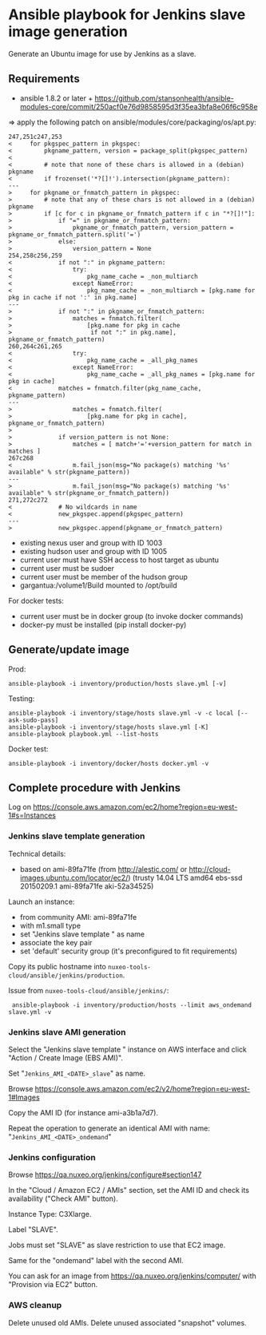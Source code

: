# Ansible playbook for Jenkins slave image generation

Generate an Ubuntu image for use by Jenkins as a slave.

## Requirements

 - ansible 1.8.2 or later + https://github.com/stansonhealth/ansible-modules-core/commit/250acf0e76d9858595d3f35ea3bfa8e06f6c958e

=> apply the following patch on ansible/modules/core/packaging/os/apt.py:

    247,251c247,253
    <     for pkgspec_pattern in pkgspec:
    <         pkgname_pattern, version = package_split(pkgspec_pattern)
    <
    <         # note that none of these chars is allowed in a (debian) pkgname
    <         if frozenset('*?[]!').intersection(pkgname_pattern):
    ---
    >     for pkgname_or_fnmatch_pattern in pkgspec:
    >         # note that any of these chars is not allowed in a (debian) pkgname
    >         if [c for c in pkgname_or_fnmatch_pattern if c in "*?[]!"]:
    >             if "=" in pkgname_or_fnmatch_pattern:
    >                 pkgname_or_fnmatch_pattern, version_pattern = pkgname_or_fnmatch_pattern.split('=')
    >             else:
    >                 version_pattern = None
    254,258c256,259
    <             if not ":" in pkgname_pattern:
    <                 try:
    <                     pkg_name_cache = _non_multiarch
    <                 except NameError:
    <                     pkg_name_cache = _non_multiarch = [pkg.name for pkg in cache if not ':' in pkg.name]
    ---
    >             if not ":" in pkgname_or_fnmatch_pattern:
    >                 matches = fnmatch.filter(
    >                     [pkg.name for pkg in cache
    >                      if not ":" in pkg.name], pkgname_or_fnmatch_pattern)
    260,264c261,265
    <                 try:
    <                     pkg_name_cache = _all_pkg_names
    <                 except NameError:
    <                     pkg_name_cache = _all_pkg_names = [pkg.name for pkg in cache]
    <             matches = fnmatch.filter(pkg_name_cache, pkgname_pattern)
    ---
    >                 matches = fnmatch.filter(
    >                     [pkg.name for pkg in cache], pkgname_or_fnmatch_pattern)
    >
    >             if version_pattern is not None:
    >                 matches = [ match+'='+version_pattern for match in matches ]
    267c268
    <                 m.fail_json(msg="No package(s) matching '%s' available" % str(pkgname_pattern))
    ---
    >                 m.fail_json(msg="No package(s) matching '%s' available" % str(pkgname_or_fnmatch_pattern))
    271,272c272
    <             # No wildcards in name
    <             new_pkgspec.append(pkgspec_pattern)
    ---
    >             new_pkgspec.append(pkgname_or_fnmatch_pattern)

 - existing nexus user and group with ID 1003
 - existing hudson user and group with ID 1005
 - current user must have SSH access to host target as ubuntu
 - current user must be sudoer
 - current user must be member of the hudson group
 - gargantua:/volume1/Build mounted to /opt/build

For docker tests:

 - current user must be in docker group (to invoke docker commands)
 - docker-py must be installed (pip install docker-py)


## Generate/update image

Prod:

    ansible-playbook -i inventory/production/hosts slave.yml [-v]

Testing:

    ansible-playbook -i inventory/stage/hosts slave.yml -v -c local [--ask-sudo-pass]
    ansible-playbook -i inventory/stage/hosts slave.yml [-K]
    ansible-playbook playbook.yml --list-hosts

Docker test:

    ansible-playbook -i inventory/docker/hosts docker.yml -v

## Complete procedure with Jenkins

Log on https://console.aws.amazon.com/ec2/home?region=eu-west-1#s=Instances

### Jenkins slave template generation

Technical details:

 - based on ami-89fa71fe (from http://alestic.com/ or http://cloud-images.ubuntu.com/locator/ec2/)
(trusty 14.04 LTS amd64 ebs-ssd 20150209.1 ami-89fa71fe aki-52a34525)

Launch an instance:

 - from community AMI: ami-89fa71fe
 - with m1.small type
 - set "Jenkins slave template <DATE>" as name
 - associate the key pair
 - set 'default' security group (it's preconfigured to fit requirements)

Copy its public hostname into `nuxeo-tools-cloud/ansible/jenkins/production`.

Issue from `nuxeo-tools-cloud/ansible/jenkins/`:

     ansible-playbook -i inventory/production/hosts --limit aws_ondemand slave.yml -v

### Jenkins slave AMI generation

Select the "Jenkins slave template <DATE>" instance on AWS interface and click "Action / Create Image (EBS AMI)".

Set "`Jenkins_AMI_<DATE>_slave`" as name.

Browse https://console.aws.amazon.com/ec2/v2/home?region=eu-west-1#Images

Copy the AMI ID (for instance ami-a3b1a7d7).

Repeat the operation to generate an identical AMI with name: "`Jenkins_AMI_<DATE>_ondemand`"

### Jenkins configuration

Browse https://qa.nuxeo.org/jenkins/configure#section147

In the "Cloud / Amazon EC2 / AMIs" section, set the AMI ID and check its availability ("Check AMI" button).

Instance Type: C3Xlarge.

Label "SLAVE".

Jobs must set "SLAVE" as slave restriction to use that EC2 image.

Same for the "ondemand" label with the second AMI.

You can ask for an image from https://qa.nuxeo.org/jenkins/computer/ with "Provision via EC2" button.

### AWS cleanup

Delete unused old AMIs. Delete unused associated "snapshot" volumes.
